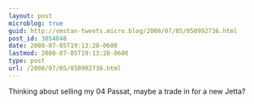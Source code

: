 ```yaml
---
layout: post
microblog: true
guid: http://vmstan-tweets.micro.blog/2008/07/05/850992736.html
post_id: 3054848
date: 2008-07-05T19:13:28-0600
lastmod: 2008-07-05T19:13:28-0600
type: post
url: /2008/07/05/850992736.html
---
```

Thinking about selling my 04 Passat, maybe a trade in for a new Jetta?
